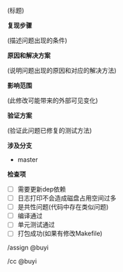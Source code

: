 (标题)

**复现步骤**

(描述问题出现的条件)

**原因和解决方案**

(说明问题出现的原因和对应的解决方法)

**影响范围**

(此修改可能带来的外部可见变化)

**验证方案**

(验证此问题已修复的测试方法)

**涉及分支**

* master

**检查项**

- [ ] 需要更新dep依赖
- [ ] 日志打印不会造成磁盘占用空间过多
- [ ] 是共性问题(代码中存在类似问题)
- [ ] 编译通过
- [ ] 单元测试通过
- [ ] 打包成功(如果有修改Makefile)

/assign @buyi

/cc @buyi
